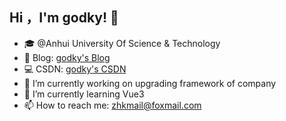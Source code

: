 ## Hi ，I'm godky! :wave:
<!--
<img align='right' src="https://github-readme-stats.vercel.app/api?username=godky&show_icons=true&theme=radical">  </br>  
- 👯 I’m looking to collaborate on ...
- 🤔 I’m looking for help with ...
- 💬 Ask me about ...
- 😄 Pronouns: ...
- ⚡ Fun fact: ...
-->
- 🎓 @Anhui University Of Science & Technology </br>  
- 📰 Blog:  [godky's Blog](https://z98k.cn/) </br>  
- :computer: CSDN: [godky's CSDN](https://blog.csdn.net/a357951314?spm=1010.2135.3001.5113)
- 🔭 I’m currently working on upgrading framework of company
- 🌱 I’m currently learning Vue3
- 📫 How to reach me: zhkmail@foxmail.com

